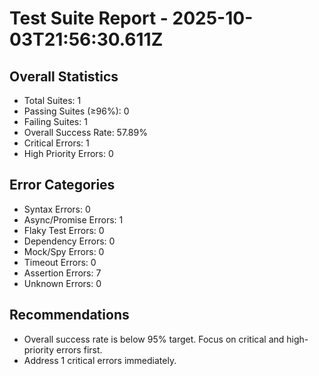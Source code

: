# Test Suite Report - 2025-10-03T21:56:30.611Z

## Overall Statistics
- Total Suites: 1
- Passing Suites (≥96%): 0
- Failing Suites: 1
- Overall Success Rate: 57.89%
- Critical Errors: 1
- High Priority Errors: 0

## Error Categories
- Syntax Errors: 0
- Async/Promise Errors: 1
- Flaky Test Errors: 0
- Dependency Errors: 0
- Mock/Spy Errors: 0
- Timeout Errors: 0
- Assertion Errors: 7
- Unknown Errors: 0

## Recommendations
- Overall success rate is below 95% target. Focus on critical and high-priority errors first.
- Address 1 critical errors immediately.


